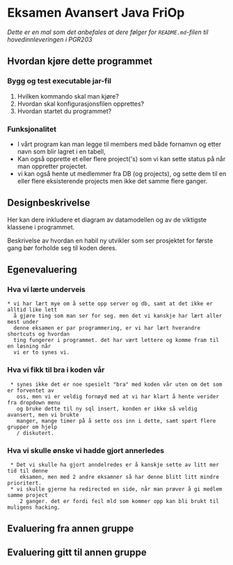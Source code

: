 # Eksamen Avansert Java FriOp

*Dette er en mal som det anbefales at dere følger for `README.md`-filen til hovedinnleveringen i PGR203* 

## Hvordan kjøre dette programmet

### Bygg og test executable jar-fil

1. Hvilken kommando skal man kjøre?
2. Hvordan skal konfigurasjonsfilen opprettes?
3. Hvordan startet du programmet?

### Funksjonalitet

* I vårt program kan man legge til members med både fornamvn og etter navn som blir lagret i en tabell, 
* Kan også opprette et eller flere project('s) som vi kan sette status på når man oppretter projectet.
* vi kan også hente ut medlemmer fra DB (og projects), og sette dem til en eller flere eksisterende projects
    men ikke det samme flere ganger.
    


## Designbeskrivelse

Her kan dere inkludere et diagram av datamodellen og av de viktigste klassene i programmet.

Beskrivelse av hvordan en habil ny utvikler som ser prosjektet for første gang bør forholde seg til koden deres.

## Egenevaluering

### Hva vi lærte underveis
    * vi har lært mye om å sette opp server og db, samt at det ikke er alltid like lett
      å gjøre ting som man ser for seg. men det vi kanskje har lært aller mest under 
      denne eksamen er par programmering, er vi har lært hverandre shortcuts og hvordan
      ting fungerer i programmet. det har vært lettere og komme fram til en løsning når 
      vi er to synes vi.  

### Hva vi fikk til bra i koden vår
     * synes ikke det er noe spesielt "bra" med koden vår uten om det som er forventet av
       oss, men vi er veldig fornøyd med at vi har klart å hente verider fra dropdown menu
       og bruke dette til ny sql insert, konden er ikke så veldig avansert, men vi brukte 
       manger, mange timer på å sette oss inn i dette, samt spørt flere grupper om hjelp
       / diskutert. 

### Hva vi skulle ønske vi hadde gjort annerledes
     * Det vi skulle ha gjort anndelredes er å kanskje sette av litt mer tid til denne 
        eksamen, men med 2 andre eksamner så har denne blitt litt mindre prioritert. 
     * vi skulle gjerne ha redirected en side, når man prøver å gi medlem samme project
        2 ganger. det er fordi feil mld som kommer opp kan bli brukt til muligens hacking.  

## Evaluering fra annen gruppe

## Evaluering gitt til annen gruppe
